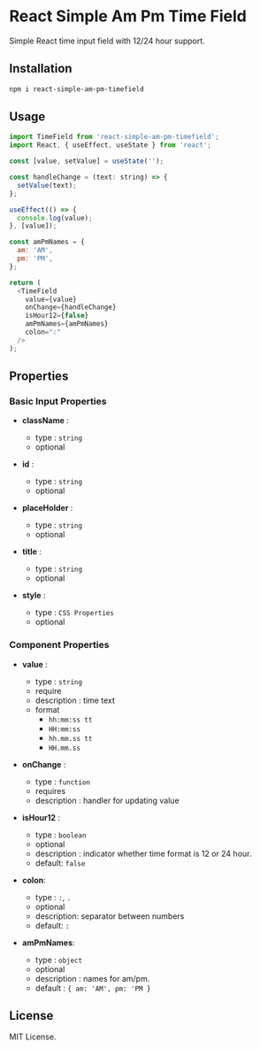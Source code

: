 # React Simple Am Pm Time Field

Simple React time input field with 12/24 hour support.

## Installation

```bash
npm i react-simple-am-pm-timefield
```

## Usage

```javascript
import TimeField from 'react-simple-am-pm-timefield';
import React, { useEffect, useState } from 'react';

const [value, setValue] = useState('');

const handleChange = (text: string) => {
  setValue(text);
};

useEffect(() => {
  console.log(value);
}, [value]);

const amPmNames = {
  am: 'AM',
  pm: 'PM',
};

return (
  <TimeField
    value={value}
    onChange={handleChange}
    isHour12={false}
    amPmNames={amPmNames}
    colon=":"
  />
);
```

## Properties

### Basic Input Properties

- **className** :

  - type : `string`
  - optional

- **id** :

  - type : `string`
  - optional

- **placeHolder** :

  - type : `string`
  - optional

- **title** :

  - type : `string`
  - optional

- **style** :

  - type : `CSS Properties`
  - optional

### Component Properties

- **value** :

  - type : `string`
  - require
  - description : time text
  - format
    - `hh:mm:ss tt`
    - `HH:mm:ss`
    - `hh.mm.ss tt`
    - `HH.mm.ss`

- **onChange** :

  - type : `function`
  - requires
  - description : handler for updating value

- **isHour12** :

  - type : `boolean`
  - optional
  - description : indicator whether time format is 12 or 24 hour.
  - default: `false`

- **colon**:

  - type : `:`, `.`
  - optional
  - description: separator between numbers
  - default: `:`

- **amPmNames**:
  - type : `object`
  - optional
  - description : names for am/pm.
  - default : `{ am: 'AM', pm: 'PM }`

## License

MIT License.
